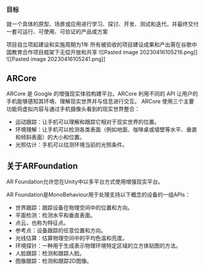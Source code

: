 ### 目标

就一个具体的原型、场景或应用进行学习、探讨、开发、测试和迭代，并最终交付一套可运行、可使用、可验证的产品或方案

项目自立项起建设和实施周期为1年
所有被验收的项目建设成果和产出需在谷歌中国教育合作项目框架下无偿开放和共享
![[Pasted image 20230416105216.png]]
![[Pasted image 20230416105241.png]]

## ARCore

ARCore 是 Google 的增强现实体验构建平台。ARCore 利用不同的 API 让用户的手机能够感知其环境、理解现实世界并与信息进行交互。 ARCore 使用三个主要功能将虚拟内容与通过手机摄像头看到的现实世界整合：

- 运动跟踪：让手机可以理解和跟踪它相对于现实世界的位置。
- 环境理解：让手机可以检测各类表面（例如地面、咖啡桌或墙壁等水平、垂直和倾斜表面）的大小和位置。
- 光照估计：手机可以估测环境当前的光照条件。

## 关于ARFoundation

AR Foundation允许您在Unity中以多平台方式使用增强现实平台。

AR Foundation是MonoBehaviour用于处理支持以下概念的设备的一组APIs：

-   世界跟踪：跟踪设备在物理空间中的位置和方向。
-   平面检测：检测水平和垂直表面。
-   点云，也称为特征点。
-   参考点：设备跟踪的任意位置和方向。
-   光线估算：估算物理空间中的平均色温和亮度。
-   环境探针：一种用于生成表示物理环境特定区域的立方体贴图的方法。
-   人脸跟踪：检测和跟踪人脸。
-   图像跟踪：检测和跟踪2D图像。